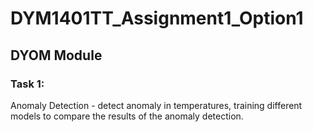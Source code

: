 # DYM1401TT_Assignment1_Option1

## DYOM Module

### Task 1:
Anomaly Detection - detect anomaly in temperatures, training different models to compare the results of the anomaly detection.
